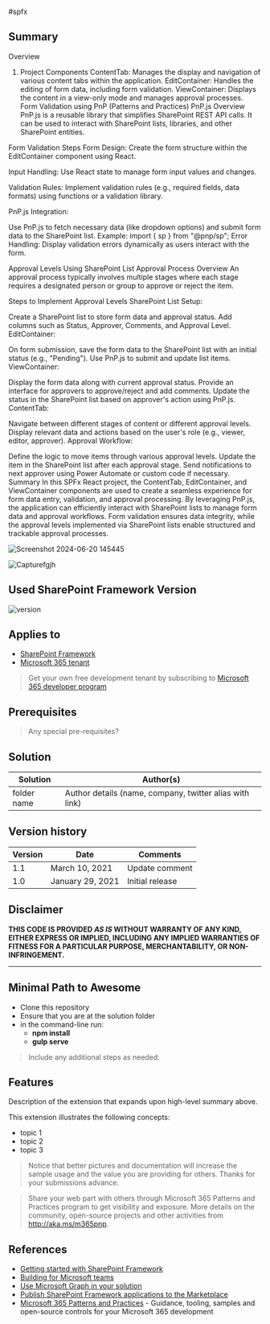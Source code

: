 #spfx

## Summary

Overview
1. Project Components
ContentTab: Manages the display and navigation of various content tabs within the application.
EditContainer: Handles the editing of form data, including form validation.
ViewContainer: Displays the content in a view-only mode and manages approval processes.
Form Validation using PnP (Patterns and Practices)
PnP.js Overview
PnP.js is a reusable library that simplifies SharePoint REST API calls. It can be used to interact with SharePoint lists, libraries, and other SharePoint entities.

Form Validation Steps
Form Design: Create the form structure within the EditContainer component using React.

Input Handling: Use React state to manage form input values and changes.

Validation Rules: Implement validation rules (e.g., required fields, data formats) using functions or a validation library.

PnP.js Integration:

Use PnP.js to fetch necessary data (like dropdown options) and submit form data to the SharePoint list.
Example: import { sp } from "@pnp/sp";
Error Handling: Display validation errors dynamically as users interact with the form.

Approval Levels Using SharePoint List
Approval Process Overview
An approval process typically involves multiple stages where each stage requires a designated person or group to approve or reject the item.

Steps to Implement Approval Levels
SharePoint List Setup:

Create a SharePoint list to store form data and approval status.
Add columns such as Status, Approver, Comments, and Approval Level.
EditContainer:

On form submission, save the form data to the SharePoint list with an initial status (e.g., "Pending").
Use PnP.js to submit and update list items.
ViewContainer:

Display the form data along with current approval status.
Provide an interface for approvers to approve/reject and add comments.
Update the status in the SharePoint list based on approver's action using PnP.js.
ContentTab:

Navigate between different stages of content or different approval levels.
Display relevant data and actions based on the user's role (e.g., viewer, editor, approver).
Approval Workflow:

Define the logic to move items through various approval levels.
Update the item in the SharePoint list after each approval stage.
Send notifications to next approver using Power Automate or custom code if necessary.
Summary
In this SPFx React project, the ContentTab, EditContainer, and ViewContainer components are used to create a seamless experience for form data entry, validation, and approval processing. By leveraging PnP.js, the application can efficiently interact with SharePoint lists to manage form data and approval workflows. Form validation ensures data integrity, while the approval levels implemented via SharePoint lists enable structured and trackable approval processes.


![Screenshot 2024-06-20 145445](https://github.com/Karthiraj7/FormValidation/assets/108760004/24261f29-923d-488c-b45e-ab36718e8547)

![Capturefgjh](https://github.com/Karthiraj7/FormValidation/assets/108760004/58eac61e-6e6a-4291-8ed7-550e8d1b9ede)





## Used SharePoint Framework Version

![version](https://img.shields.io/badge/version-1.18.2-green.svg)

## Applies to

- [SharePoint Framework](https://aka.ms/spfx)
- [Microsoft 365 tenant](https://docs.microsoft.com/en-us/sharepoint/dev/spfx/set-up-your-developer-tenant)

> Get your own free development tenant by subscribing to [Microsoft 365 developer program](http://aka.ms/o365devprogram)

## Prerequisites

> Any special pre-requisites?

## Solution

| Solution    | Author(s)                                               |
| ----------- | ------------------------------------------------------- |
| folder name | Author details (name, company, twitter alias with link) |

## Version history

| Version | Date             | Comments        |
| ------- | ---------------- | --------------- |
| 1.1     | March 10, 2021   | Update comment  |
| 1.0     | January 29, 2021 | Initial release |

## Disclaimer

**THIS CODE IS PROVIDED _AS IS_ WITHOUT WARRANTY OF ANY KIND, EITHER EXPRESS OR IMPLIED, INCLUDING ANY IMPLIED WARRANTIES OF FITNESS FOR A PARTICULAR PURPOSE, MERCHANTABILITY, OR NON-INFRINGEMENT.**

---

## Minimal Path to Awesome

- Clone this repository
- Ensure that you are at the solution folder
- in the command-line run:
  - **npm install**
  - **gulp serve**

> Include any additional steps as needed.

## Features

Description of the extension that expands upon high-level summary above.

This extension illustrates the following concepts:

- topic 1
- topic 2
- topic 3

> Notice that better pictures and documentation will increase the sample usage and the value you are providing for others. Thanks for your submissions advance.

> Share your web part with others through Microsoft 365 Patterns and Practices program to get visibility and exposure. More details on the community, open-source projects and other activities from http://aka.ms/m365pnp.

## References

- [Getting started with SharePoint Framework](https://docs.microsoft.com/en-us/sharepoint/dev/spfx/set-up-your-developer-tenant)
- [Building for Microsoft teams](https://docs.microsoft.com/en-us/sharepoint/dev/spfx/build-for-teams-overview)
- [Use Microsoft Graph in your solution](https://docs.microsoft.com/en-us/sharepoint/dev/spfx/web-parts/get-started/using-microsoft-graph-apis)
- [Publish SharePoint Framework applications to the Marketplace](https://docs.microsoft.com/en-us/sharepoint/dev/spfx/publish-to-marketplace-overview)
- [Microsoft 365 Patterns and Practices](https://aka.ms/m365pnp) - Guidance, tooling, samples and open-source controls for your Microsoft 365 development
